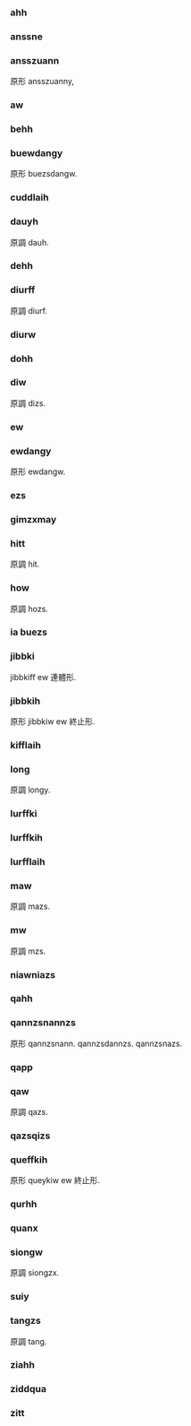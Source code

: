 ### ahh

### anssne

### ansszuann

原形 ansszuanny,

### aw

### behh

### buewdangy

原形 buezsdangw.

### cuddlaih

### dauyh

原調 dauh.

### dehh

### diurff

原調 diurf.

### diurw

### dohh

### diw

原調 dizs.

### ew

### ewdangy

原形 ewdangw.

### ezs

### gimzxmay

### hitt

原調 hit.

### how

原調 hozs.

### ia buezs

### jibbki

jibbkiff ew 連體形.

### jibbkih

原形 jibbkiw ew 終止形.

### kifflaih

### long

原調 longy.

### lurffki

### lurffkih

### lurfflaih

### maw

原調 mazs.

### mw

原調 mzs.

### niawniazs

### qahh

### qannzsnannzs

原形 qannzsnann. qannzsdannzs. qannzsnazs.

### qapp

### qaw

原調 qazs.

### qazsqizs

### queffkih

原形 queykiw ew 終止形.

### qurhh

### quanx

### siongw

原調 siongzx.

### suiy

### tangzs

原調 tang.

### ziahh

### ziddqua

### zitt
